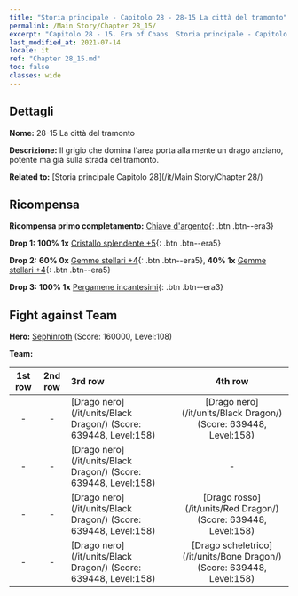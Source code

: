 ```yaml
---
title: "Storia principale - Capitolo 28 - 28-15 La città del tramonto"
permalink: /Main Story/Chapter 28_15/
excerpt: "Capitolo 28 - 15. Era of Chaos  Storia principale - Capitolo 28_15. 28-15 La città del tramonto"
last_modified_at: 2021-07-14
locale: it
ref: "Chapter 28_15.md"
toc: false
classes: wide
---
```


## Dettagli

 **Nome:** 28-15 La città del tramonto

 **Descrizione:** Il grigio che domina l'area porta alla mente un drago anziano, potente ma già sulla strada del tramonto.

 **Related to:** [Storia principale Capitolo 28](/it/Main Story/Chapter 28/)

## Ricompensa

 **Ricompensa primo completamento:** [Chiave d'argento](/ItemsIT/con_693/){: .btn .btn--era3}

 **Drop 1:** **100% 1x** [Cristallo splendente +5](/ItemsIT/mat_101/){: .btn .btn--era5}

 **Drop 2:** **60% 0x** [Gemme stellari +4](/ItemsIT/mat_93/){: .btn .btn--era5}, **40% 1x** [Gemme stellari +4](/ItemsIT/mat_93/){: .btn .btn--era5}

 **Drop 3:** **100% 1x** [Pergamene incantesimi](/ItemsIT/con_694/){: .btn .btn--era3}


## Fight against Team
 **Hero:** [Sephinroth](/it/heroes/Sephinroth/) (Score: 160000, Level:108)

 **Team:**


  | 1st row | 2nd row | 3rd row | 4th row |
  |:----:|:----:|:----|:----:|
  | - | - | [Drago nero](/it/units/Black Dragon/) (Score: 639448, Level:158)  | [Drago nero](/it/units/Black Dragon/) (Score: 639448, Level:158)  |
  | - | - | [Drago nero](/it/units/Black Dragon/) (Score: 639448, Level:158)  | - |
  | - | - | [Drago nero](/it/units/Black Dragon/) (Score: 639448, Level:158)  | [Drago rosso](/it/units/Red Dragon/) (Score: 639448, Level:158)  |
  | - | - | [Drago nero](/it/units/Black Dragon/) (Score: 639448, Level:158)  | [Drago scheletrico](/it/units/Bone Dragon/) (Score: 639448, Level:158)  |


